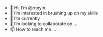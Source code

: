 - 👋 Hi, I’m @rneyin
- 👀 I’m interested in brushing up on my skills
- 🌱 I’m currently
- 💞️ I’m looking to collaborate on ...
- 📫 How to reach me ...

<!---
rneyin/rneyin is a ✨ special ✨ repository because its `README.md` (this file) appears on your GitHub profile.
You can click the Preview link to take a look at your changes.
--->
